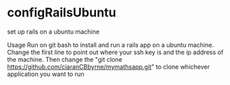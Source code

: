 # configRailsUbuntu
set up rails on a ubuntu machine

Usage
Run on git bash to install and run a rails app on a ubuntu machine. Change the first line to point out where your ssh key is and the ip address of the machine. Then change the "git clone https://github.com/ciaranCBbyrne/mymathsapp.git" to clone whichever application you want to run
